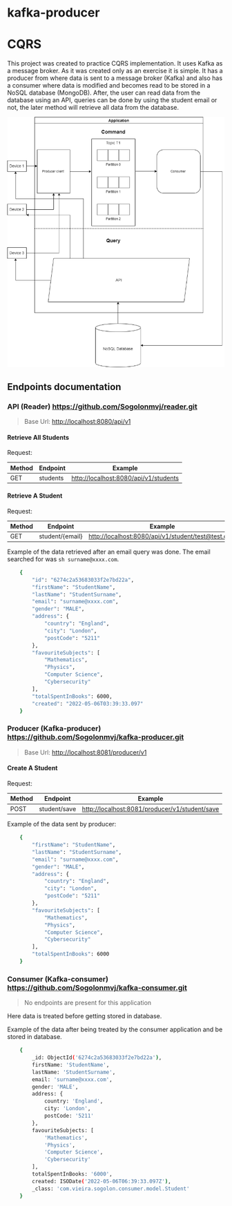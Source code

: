 # kafka-producer

# CQRS

This project was created to practice CQRS implementation. It uses Kafka as a message broker. As it was created only as an exercise it is simple. It has a producer from where data is sent to a message broker (Kafka) and also has a consumer where data is modified and becomes read to be stored in a NoSQL database (MongoDB). After, the user can read data from the database using an API, queries can be done by using the student email or not, the later method will retrieve all data from the database.

![structure](https://raw.githubusercontent.com/Sogolonmvj/kafka-producer/main/structure.drawio.png?token=GHSAT0AAAAAABUJUDCJMPELYBD7SGIN47DSYTVN45A)

## Endpoints documentation

### API (Reader) <https://github.com/Sogolonmvj/reader.git>

> Base Url: <http://localhost:8080/api/v1>

#### Retrieve All Students

Request:

| Method | Endpoint |               Example
| ------ | -------- | ---------------------------------------
| GET    | students | <http://localhost:8080/api/v1/students>

#### Retrieve A Student

Request:

| Method |    Endpoint     |                   Example
| ------ | --------------- | ----------------------------------------------------
| GET    | student/{email} | <http://localhost:8080/api/v1/student/test@test.com>

Example of the data retrieved after an email query was done. The email searched for was ```sh surname@xxxx.com```.

```sh  
    {
        "id": "6274c2a53683033f2e7bd22a",
        "firstName": "StudentName",
        "lastName": "StudentSurname",
        "email": "surname@xxxx.com",
        "gender": "MALE",
        "address": {
            "country": "England",
            "city": "London",
            "postCode": "5211"
        },
        "favouriteSubjects": [
            "Mathematics",
            "Physics",
            "Computer Science",
            "Cybersecurity"
        ],
        "totalSpentInBooks": 6000,
        "created": "2022-05-06T03:39:33.097"
    }
```

### Producer (Kafka-producer) <https://github.com/Sogolonmvj/kafka-producer.git>

> Base Url: <http://localhost:8081/producer/v1>

#### Create A Student

Request:

| Method |   Endpoint   |                  Example
| ------ | ------------ | ----------------------------------------------
| POST   | student/save | <http://localhost:8081/producer/v1/student/save>

Example of the data sent by producer:

```sh
    {
        "firstName": "StudentName",
        "lastName": "StudentSurname",
        "email": "surname@xxxx.com",
        "gender": "MALE",
        "address": {
            "country": "England",
            "city": "London",
            "postCode": "5211"
        },
        "favouriteSubjects": [
            "Mathematics",
            "Physics",
            "Computer Science",
            "Cybersecurity"
        ],
        "totalSpentInBooks": 6000
    }
```

### Consumer (Kafka-consumer) <https://github.com/Sogolonmvj/kafka-consumer.git>

> No endpoints are present for this application

Here data is treated before getting stored in database.

Example of the data after being treated by the consumer application and be stored in database.

```sh  
    {
        _id: ObjectId('6274c2a53683033f2e7bd22a'),
        firstName: 'StudentName',
        lastName: 'StudentSurname',
        email: 'surname@xxxx.com',
        gender: 'MALE',
        address: {
            country: 'England',
            city: 'London',
            postCode: '5211'
        },
        favouriteSubjects: [
            'Mathematics',
            'Physics',
            'Computer Science',
            'Cybersecurity'
        ],
        totalSpentInBooks: '6000',
        created: ISODate('2022-05-06T06:39:33.097Z'),
        _class: 'com.vieira.sogolon.consumer.model.Student'
    }
```

